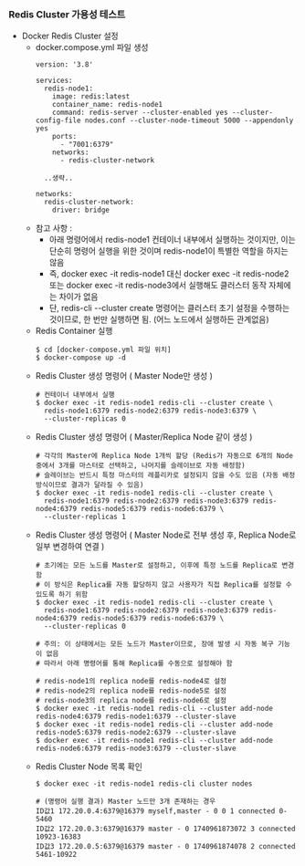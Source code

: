 ### Redis Cluster 가용성 테스트

- Docker Redis Cluster 설정
  - docker.compose.yml 파일 생성
    ~~~
    version: '3.8'
    
    services:
      redis-node1:
        image: redis:latest
        container_name: redis-node1
        command: redis-server --cluster-enabled yes --cluster-config-file nodes.conf --cluster-node-timeout 5000 --appendonly yes
        ports:
          - "7001:6379"
        networks:
          - redis-cluster-network
      
      ..생략..
          
    networks:
      redis-cluster-network:
        driver: bridge
    ~~~
  - 참고 사항 :
    - 아래 명령어에서 redis-node1 컨테이너 내부에서 실행하는 것이지만, 이는 단순히 명령어 실행을 위한 것이며 redis-node1이 특별한 역할을 하지는 않음
    - 즉, docker exec -it redis-node1 대신 docker exec -it redis-node2 또는 docker exec -it redis-node3에서 실행해도 클러스터 동작 자체에는 차이가 없음
    - 단, redis-cli --cluster create 명령어는 클러스터 초기 설정을 수행하는 것이므로, 한 번만 실행하면 됨. (어느 노드에서 실행하든 관계없음)
  - Redis Container 실행
    ~~~
    $ cd [docker-compose.yml 파일 위치]
    $ docker-compose up -d
    ~~~
  - Redis Cluster 생성 명령어 ( Master Node만 생성 )
    ~~~
    # 컨테이너 내부에서 실행
    $ docker exec -it redis-node1 redis-cli --cluster create \
      redis-node1:6379 redis-node2:6379 redis-node3:6379 \
      --cluster-replicas 0
    ~~~
  - Redis Cluster 생성 명령어 ( Master/Replica Node 같이 생성 )
    ~~~
    # 각각의 Master에 Replica Node 1개씩 할당 (Redis가 자동으로 6개의 Node 중에서 3개를 마스터로 선택하고, 나머지를 슬레이브로 자동 배정함)
    # 슬레이브는 반드시 특정 마스터의 레플리카로 설정되지 않을 수도 있음 (자동 배정 방식이므로 결과가 달라질 수 있음)
    $ docker exec -it redis-node1 redis-cli --cluster create \
      redis-node1:6379 redis-node2:6379 redis-node3:6379 redis-node4:6379 redis-node5:6379 redis-node6:6379 \
      --cluster-replicas 1
    ~~~
  - Redis Cluster 생성 명령어 ( Master Node로 전부 생성 후, Replica Node로 일부 변경하여 연결 )  
    ~~~
    # 초기에는 모든 노드를 Master로 설정하고, 이후에 특정 노드를 Replica로 변경함
    # 이 방식은 Replica를 자동 할당하지 않고 사용자가 직접 Replica를 설정할 수 있도록 하기 위함
    $ docker exec -it redis-node1 redis-cli --cluster create \
      redis-node1:6379 redis-node2:6379 redis-node3:6379 redis-node4:6379 redis-node5:6379 redis-node6:6379 \
      --cluster-replicas 0
    
    # 주의: 이 상태에서는 모든 노드가 Master이므로, 장애 발생 시 자동 복구 기능이 없음
    # 따라서 아래 명령어를 통해 Replica를 수동으로 설정해야 함
    
    # redis-node1의 replica node를 redis-node4로 설정
    # redis-node2의 replica node를 redis-node5로 설정
    # redis-node3의 replica node를 redis-node6로 설정
    $ docker exec -it redis-node1 redis-cli --cluster add-node redis-node4:6379 redis-node1:6379 --cluster-slave
    $ docker exec -it redis-node1 redis-cli --cluster add-node redis-node5:6379 redis-node2:6379 --cluster-slave
    $ docker exec -it redis-node1 redis-cli --cluster add-node redis-node6:6379 redis-node3:6379 --cluster-slave
    ~~~
  - Redis Cluster Node 목록 확인
    ~~~
    $ docker exec -it redis-node1 redis-cli cluster nodes
    
    # (명령어 실행 결과) Master 노드만 3개 존재하는 경우
    ID값1 172.20.0.4:6379@16379 myself,master - 0 0 1 connected 0-5460
    ID값2 172.20.0.3:6379@16379 master - 0 1740961873072 3 connected 10923-16383
    ID값3 172.20.0.5:6379@16379 master - 0 1740961874078 2 connected 5461-10922
    ~~~